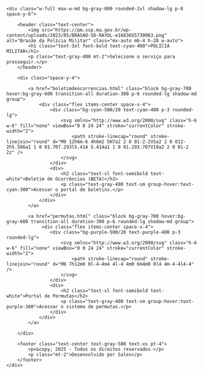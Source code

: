 <!DOCTYPE html>
<html lang="pt-BR">
<head>
    <meta charset="UTF-8">
    <meta name="viewport" content="width=device-width, initial-scale=1.0">
    <title>Painel de Acesso</title>
    <script src="https://cdn.tailwindcss.com"></script>
    <link rel="preconnect" href="https://fonts.googleapis.com">
    <link rel="preconnect" href="https://fonts.gstatic.com" crossorigin>
    <link href="https://fonts.googleapis.com/css2?family=Inter:wght@400;500;600;700&display=swap" rel="stylesheet">
    <style>
        /* Usando a fonte Inter para um visual mais limpo e moderno */
        body {
            font-family: 'Inter', sans-serif;
        }
    </style>
</head>
<body class="bg-gray-900 text-white flex items-center justify-center min-h-screen p-4">

    <div class="w-full max-w-md bg-gray-800 rounded-2xl shadow-lg p-8 space-y-6">
        
        <header class="text-center">
            <img src="https://pm.ssp.ma.gov.br/wp-content/uploads/2023/05/BRASAO-SD-RAYOL-e1683655730963.png" alt="Brasão da Polícia Militar" class="mx-auto mb-4 h-28 w-auto">
            <h1 class="text-3xl font-bold text-cyan-400">POLÍCIA MILITAR</h1>
            <p class="text-gray-400 mt-2">Selecione o serviço para prosseguir.</p>
        </header>
        
        <div class="space-y-4">
            
            <a href="boletimdeocorrencias.html" class="block bg-gray-700 hover:bg-gray-600 transition-all duration-300 p-6 rounded-lg shadow-md group">
                <div class="flex items-center space-x-4">
                    <div class="bg-cyan-500/20 text-cyan-400 p-3 rounded-lg">
                        <svg xmlns="http://www.w3.org/2000/svg" class="h-6 w-6" fill="none" viewBox="0 0 24 24" stroke="currentColor" stroke-width="2">
                            <path stroke-linecap="round" stroke-linejoin="round" d="M9 12h6m-6 4h6m2 5H7a2 2 0 01-2-2V5a2 2 0 012-2h5.586a1 1 0 01.707.293l5.414 5.414a1 1 0 01.293.707V19a2 2 0 01-2 2z" />
                        </svg>
                    </div>
                    <div>
                        <h2 class="text-xl font-semibold text-white">Boletim de Ocorrências (BETA)</h2>
                        <p class="text-gray-400 text-sm group-hover:text-cyan-300">Acessar o portal de boletins.</p>
                    </div>
                </div>
            </a>

            <a href="permutas.html" class="block bg-gray-700 hover:bg-gray-600 transition-all duration-300 p-6 rounded-lg shadow-md group">
                 <div class="flex items-center space-x-4">
                    <div class="bg-purple-500/20 text-purple-400 p-3 rounded-lg">
                        <svg xmlns="http://www.w3.org/2000/svg" class="h-6 w-6" fill="none" viewBox="0 0 24 24" stroke="currentColor" stroke-width="2">
                            <path stroke-linecap="round" stroke-linejoin="round" d="M8 7h12m0 0l-4-4m4 4l-4 4m0 6H4m0 0l4 4m-4-4l4-4" />
                        </svg>
                    </div>
                    <div>
                        <h2 class="text-xl font-semibold text-white">Portal de Permutas</h2>
                        <p class="text-gray-400 text-sm group-hover:text-purple-300">Acessar o sistema de permutas.</p>
                    </div>
                </div>
            </a>
            
        </div>

        <footer class="text-center text-gray-500 text-xs pt-4">
            <p>&copy; 2025 - Todos os direitos reservados.</p>
            <p class="mt-2">Desenvolvido por Sales</p>
        </footer>
    </div>

</body>

</html>

